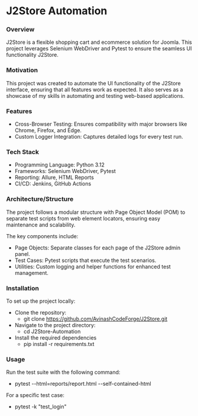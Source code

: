 # J2Store Automation

### Overview
J2Store is a flexible shopping cart and ecommerce solution for Joomla. This project leverages Selenium WebDriver and Pytest to ensure the seamless UI functionality J2Store.


### Motivation
This project was created to automate the UI functionality of the J2Store interface, ensuring that all features work as expected. 
It also serves as a showcase of my skills in automating and testing web-based applications.

### Features
-  Cross-Browser Testing: Ensures compatibility with major browsers like Chrome, Firefox, and Edge.
-  Custom Logger Integration: Captures detailed logs for every test run.

### Tech Stack
- Programming Language: Python 3.12
- Frameworks: Selenium WebDriver, Pytest
- Reporting: Allure, HTML Reports
- CI/CD: Jenkins, GitHub Actions

### Architecture/Structure
The project follows a modular structure with Page Object Model (POM) to separate test scripts from web element locators, ensuring easy maintenance and scalability. 

The key components include:

-  Page Objects: Separate classes for each page of the J2Store admin panel.
-  Test Cases: Pytest scripts that execute the test scenarios.
-  Utilities: Custom logging and helper functions for enhanced test management.

### Installation
To set up the project locally:
-  Clone the repository:
    -  git clone https://github.com/AvinashCodeForge/J2Store.git
-  Navigate to the project directory:
    -  cd J2Store-Automation
-  Install the required dependencies
    -  pip install -r requirements.txt

### Usage
Run the test suite with the following command:
  -  pytest --html=reports/report.html --self-contained-html

For a specific test case:
  -  pytest -k "test_login"


